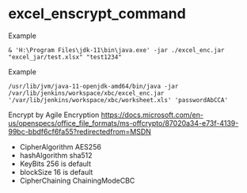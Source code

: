 # excel_enscrypt_command
Example
```shell
& 'H:\Program Files\jdk-11\bin\java.exe' -jar ./excel_enc.jar "excel_jar/test.xlsx" "test1234"
```

Example
```shell
/usr/lib/jvm/java-11-openjdk-amd64/bin/java -jar /var/lib/jenkins/workspace/xbc/excel_enc.jar '/var/lib/jenkins/workspace/xbc/worksheet.xls' 'passwordAbCCA'
```

Encrypt by Agile Encryption https://docs.microsoft.com/en-us/openspecs/office_file_formats/ms-offcrypto/87020a34-e73f-4139-99bc-bbdf6cf6fa55?redirectedfrom=MSDN
  - CipherAlgorithm AES256
  - hashAlgorithm sha512
  - KeyBits 256 is default
  - blockSize 16 is default
  - CipherChaining ChainingModeCBC
